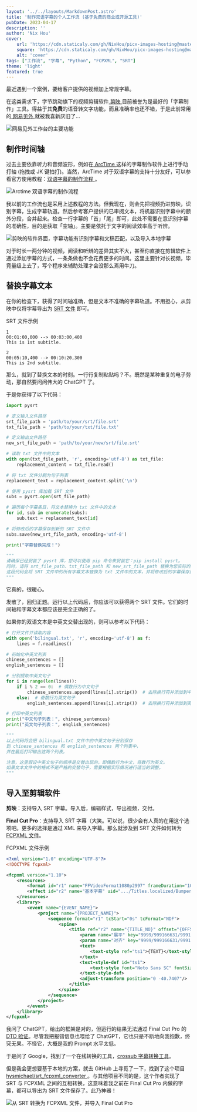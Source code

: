```yaml
---
layout: '../../layouts/MarkdownPost.astro'
title: '制作双语字幕的个人工作流 (基于免费的商业或开源工具)'
pubDate: 2023-04-17
description: ''
author: 'Nix Hou'
cover:
    url: 'https://cdn.staticaly.com/gh/NixHou/picx-images-hosting@master/20230417/FCP_MainUI.5qh9eguhgjy8.webp'
    square: 'https://cdn.staticaly.com/gh/NixHou/picx-images-hosting@master/20230417/FCP_MainUI.5qh9eguhgjy8.webp'
    alt: 'cover'
tags: ["工作流", "字幕", "Python", "FCPXML", "SRT"]
theme: 'light'
featured: true
---
```


最近遇到一个案例，要给客户提供的视频加上常规字幕。

在这类需求下，字节跳动旗下的视频剪辑软件[ 剪映 ](https://www.capcut.cn)目前被誉为是最好的「字幕制作」工具。得益于其**免费**的语音转文字功能，而且准确率也还不错，于是此前常用的[ 网易见外 ](https://sight.youdao.com)就被我喜新厌旧了…

![网易见外工作台的主要功能](https://cdn.staticaly.com/gh/NixHou/picx-images-hosting@master/20230417/Wangyijianwai_Function.7jb5ivlnh6gw.webp)

## 制作时间轴

过去主要依靠听力和音频波形，例如在[ ArcTime ](https://arctime.org)这样的字幕制作软件上进行手动打轴 (拖拽或 JK 键拍打)。当然，ArcTime 对于双语字幕的支持十分友好，可以参看官方使用教程：[双语字幕的制作流程 ](https://arctime.org/create-bilingual-subtitles.html)。

![Arctime 双语字幕的制作流程](https://cdn.staticaly.com/gh/NixHou/picx-images-hosting@master/20230417/Arctime_BilingualSubtitle_Tutorial.6f5lq0o5cfsw.webp)

我以前的工作流也是采用上述教程的方法。但我现在，则会先把视频扔进剪映，识别字幕，生成字幕轨道。然后参考客户提供的已审阅文本，将机器识别字幕中的额外分段，合并起来。检查一行字幕的「首」「尾」即可，此处不需要在意识别字幕的准确性，目的是获取「空轴」。主要是依托于文字的阅读效率高于听辨。

![剪映的软件界面，字幕功能有识别字幕和文稿匹配，以及导入本地字幕](https://cdn.staticaly.com/gh/NixHou/picx-images-hosting@master/20230417/Jianying_MainUI.5h40sg25ifb4.webp)

对于时长一两分钟的视频，阅读和听辨的差异其实不大，甚至你直接在剪辑软件上通过添加字幕的方式，一条条做也不会花费更多的时间。这里主要针对长视频，毕竟量级上去了，写个程序来辅助处理才会没那么焉用牛刀。

## 替换字幕文本

在你的检查下，获得了时间轴准确，但是文本不准确的字幕轨道。不用担心，从剪映中仅将字幕导出为 [SRT 文件](https://docs.fileformat.com/zh/video/srt/#srt-示例) 即可。

SRT 文件示例

```
1
00:01:00,000 --> 00:03:00,400
This is 1st subtitle.

2
00:05:10,400 --> 00:10:20,300
This is 2nd subtitle.
```

那么，就到了替换文本的时刻。一行行复制粘贴吗？不。既然是某种重复的电子劳动，那自然要问问伟大的 ChatGPT 了。

于是你获得了以下代码：

```python
import pysrt

# 定义输入文件路径
srt_file_path = 'path/to/your/srt/file.srt'
txt_file_path = 'path/to/your/txt/file.txt'

# 定义输出文件路径
new_srt_file_path = 'path/to/your/new/srt/file.srt'

# 读取 txt 文件中的文本
with open(txt_file_path, 'r', encoding='utf-8') as txt_file:
    replacement_content = txt_file.read()

# 将 txt 文件分割为句子列表
replacement_text = replacement_content.split('\n')

# 使用 pysrt 库加载 SRT 文件
subs = pysrt.open(srt_file_path)

# 遍历每个字幕条目，将文本替换为 txt 文件中的文本
for id, sub in enumerate(subs):
    sub.text = replacement_text[id]

# 将修改后的字幕保存到新的 SRT 文件中
subs.save(new_srt_file_path, encoding='utf-8')    

print("字幕替换完成！")

"""
请确保已经安装了 pysrt 库，您可以使用 pip 命令来安装它：pip install pysrt。
同时，请将 srt_file_path、txt_file_path 和 new_srt_file_path 替换为您实际的文件路径。
这段代码会将 SRT 文件中的所有字幕文本替换为 txt 文件中的文本，并将修改后的字幕保存到新的 SRT 文件中。
"""
```

它真的，很暖心。

发散了，回归正题。运行以上代码后，你应该可以获得两个 SRT 文件。它们的时间轴和字幕文本都应该是完全正确的了。

如果你的双语文本是中英文交替出现的，则可以参考以下代码：

```python
# 打开文件并读取内容
with open('bilingual.txt', 'r', encoding='utf-8') as f:
    lines = f.readlines()

# 初始化中英文列表
chinese_sentences = []
english_sentences = []

# 分别提取中英文句子
for i in range(len(lines)):
    if i % 2 == 0:  # 偶数行为中文句子
        chinese_sentences.append(lines[i].strip())  # 去除换行符并添加到中文列表
    else:  # 奇数行为英文句子
        english_sentences.append(lines[i].strip())  # 去除换行符并添加到英文列表

# 打印中英文列表
print("中文句子列表：", chinese_sentences)
print("英文句子列表：", english_sentences)

"""
以上代码将会把 bilingual.txt 文件中的中英文句子分别保存
到 chinese_sentences 和 english_sentences 两个列表中，
并在最后打印输出这两个列表。

注意，这里假设中英文句子的顺序是交替出现的，即偶数行为中文，奇数行为英文。
如果文本文件中的格式不是严格的交替句子，需要根据实际情况进行适当的调整。
"""
```

## 导入至剪辑软件

**剪映**：支持导入 SRT 字幕。导入后，编辑样式，导出视频，交付。

**Final Cut Pro**：支持导入 SRT 字幕（大笑。可以说，很少会有人真的在用这个选项吧。更多的选择是通过 XML 来导入字幕。那么就涉及到 SRT 文件如何转为 [FCPXML 文件](https://support.apple.com/zh-cn/guide/final-cut-pro/verdbd66ae/10.6.2/mac/11.5.1)。

FCPXML 文件示例

```xml
<?xml version="1.0" encoding="UTF-8"?>
<!DOCTYPE fcpxml>

<fcpxml version="1.10">
    <resources>
        <format id="r1" name="FFVideoFormat1080p2997" frameDuration="1001/30000s" width="1920" height="1080" colorSpace="1-1-1 (Rec. 709)"/>
        <effect id="r2" name="基本字幕" uid=".../Titles.localized/Bumper:Opener.localized/Basic Title.localized/Basic Title.moti"/>
    </resources>
    <library>
        <event name="{EVENT_NAME}">
            <project name="{PROJECT_NAME}">
                <sequence format="r1" tcStart="0s" tcFormat="NDF">
                    <spine>
                        <title ref="r2" name="{TITLE_NO}" offset="{OFFSET}" duration="{DURATION}" start="{START}">
                            <param name="展平" key="9999/999166631/999166633/2/351" value="1"/>
                            <param name="对齐" key="9999/999166631/999166633/2/354/999169573/401" value="1 (居中)"/>
                            <text>
                                <text-style ref="ts1">{TEXT}</text-style>
                            </text>
                            <text-style-def id="ts1">
                                <text-style font="Noto Sans SC" fontSize="42" fontFace="Regular" fontColor="1 1 1 1" shadowColor="0 0 0 0.75" shadowOffset="5 315" shadowBlurRadius="4"/>
                            </text-style-def>
                            <adjust-transform position="0 -40.7407"/>
                        </title>
                    </spine>
                </sequence>
            </project>
        </event>
    </library>
</fcpxml>
```

我问了 ChatGPT，给出的框架是对的，但运行的结果无法通过 Final Cut Pro 的[ DTD 验证](https://developer.apple.com/documentation/professional_video_applications/fcpxml_reference/document_type_definition)。尽管我把报错信息也喂给了 ChatGPT，它也只是不断地向我抱歉，终究无果。不怪它，大概是我的 Prompt 水平太低。

于是问了 Google，找到了一个在线转换的工具，[crossub 字幕转换工具](https://crossub.xiaowude.com)。

但是我会更想要基于本地的方案，就去 GitHub 上寻觅了一下，找到了这个项目[ hysmichael/srt_fcpxml_converter ](https://github.com/hysmichael/srt_fcpxml_converter)。与其他项目不同的是，这个作者实现了 SRT 与 FCPXML 之间的互相转换，这意味着我之前在 Final Cut Pro 内做的字幕，都可以导出为 SRT 文件保存了。此乃神器！

![从 SRT 转换为 FCPXML 文件，并导入 Final Cut Pro](https://cdn.staticaly.com/gh/NixHou/picx-images-hosting@master/20230417/FCP_MainUI.5qh9eguhgjy8.webp)